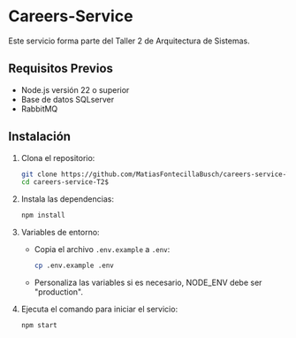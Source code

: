 # Careers-Service

Este servicio forma parte del Taller 2 de Arquitectura de Sistemas.

## Requisitos Previos

- Node.js versión 22 o superior
- Base de datos SQLserver
- RabbitMQ

## Instalación

1. Clona el repositorio:
   ```bash
   git clone https://github.com/MatiasFontecillaBusch/careers-service-T2.git
   cd careers-service-T2$
   ```

2. Instala las dependencias:

   ```bash
   npm install
   ```

3. Variables de entorno:
   - Copia el archivo `.env.example` a `.env`:
     ```bash
     cp .env.example .env
     ```
   - Personaliza las variables si es necesario, NODE_ENV debe ser "production".


4. Ejecuta el comando para iniciar el servicio:
   ```bash
   npm start
   ``` 